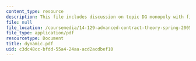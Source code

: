 ```yaml
---
content_type: resource
description: This file includes discussion on topic DG monopoly with fixed types.
file: null
file_location: /coursemedia/14-129-advanced-contract-theory-spring-2005/c3dc48ccbfdd55a424aaacd2acdbef10_dynamic.pdf
file_type: application/pdf
resourcetype: Document
title: dynamic.pdf
uid: c3dc48cc-bfdd-55a4-24aa-acd2acdbef10
---
```

